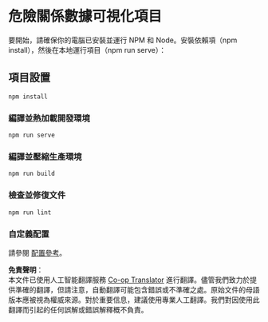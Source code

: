 <!--
CO_OP_TRANSLATOR_METADATA:
{
  "original_hash": "5c51a54dd89075a7a362890117b7ed9e",
  "translation_date": "2025-08-24T13:36:10+00:00",
  "source_file": "3-Data-Visualization/13-meaningful-visualizations/solution/README.md",
  "language_code": "hk"
}
-->
# 危險關係數據可視化項目

要開始，請確保你的電腦已安裝並運行 NPM 和 Node。安裝依賴項（npm install），然後在本地運行項目（npm run serve）：

## 項目設置
```
npm install
```

### 編譯並熱加載開發環境
```
npm run serve
```

### 編譯並壓縮生產環境
```
npm run build
```

### 檢查並修復文件
```
npm run lint
```

### 自定義配置
請參閱 [配置參考](https://cli.vuejs.org/config/)。

**免責聲明**：  
本文件已使用人工智能翻譯服務 [Co-op Translator](https://github.com/Azure/co-op-translator) 進行翻譯。儘管我們致力於提供準確的翻譯，但請注意，自動翻譯可能包含錯誤或不準確之處。原始文件的母語版本應被視為權威來源。對於重要信息，建議使用專業人工翻譯。我們對因使用此翻譯而引起的任何誤解或錯誤解釋概不負責。